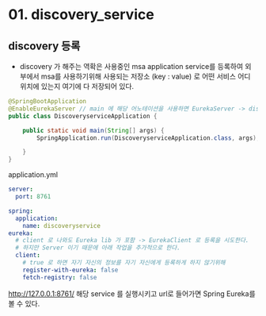 # 01. discovery_service

## discovery 등록

- discovery 가 해주는 역확은 사용중인 msa application service를 등록하여 외부에서 msa를 사용하기위해 사용되는 저장소 (key : value) 로 어떤 서비스 어디 위치에 있는지 여기에 다 저장되어 있다.

```java
@SpringBootApplication
@EnableEurekaServer // main 에 해당 어노테이션을 사용하면 EurekaServer -> discovery 사용가능
public class DiscoveryserviceApplication {

	public static void main(String[] args) {
		SpringApplication.run(DiscoveryserviceApplication.class, args);

	}
}
```

application.yml

``` yml
server:
  port: 8761

spring:
  application:
    name: discoveryservice
eureka:
  # client 로 나와도 Eureka lib 가 포함 -> EurekaClient 로 등록을 시도한다.
  # 하지만 Server 이기 때문에 아래 작업을 추가적으로 한다.
  client: 
    # true 로 하면 자기 자신의 정보를 자기 자신에게 등록하게 하지 않기위해
    register-with-eureka: false
    fetch-registry: false
```

http://127.0.0.1:8761/ 해당 service 를 실행시키고 url로 들어가면 Spring Eureka를 볼 수 있다.